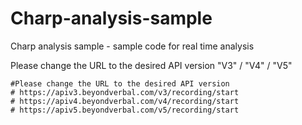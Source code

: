 # Charp-analysis-sample
Charp analysis sample - sample code for real time analysis


Please change the URL to the desired API version
"V3" / "V4" / "V5"




    #Please change the URL to the desired API version
    # https://apiv3.beyondverbal.com/v3/recording/start
    # https://apiv4.beyondverbal.com/v4/recording/start
    # https://apiv5.beyondverbal.com/v5/recording/start